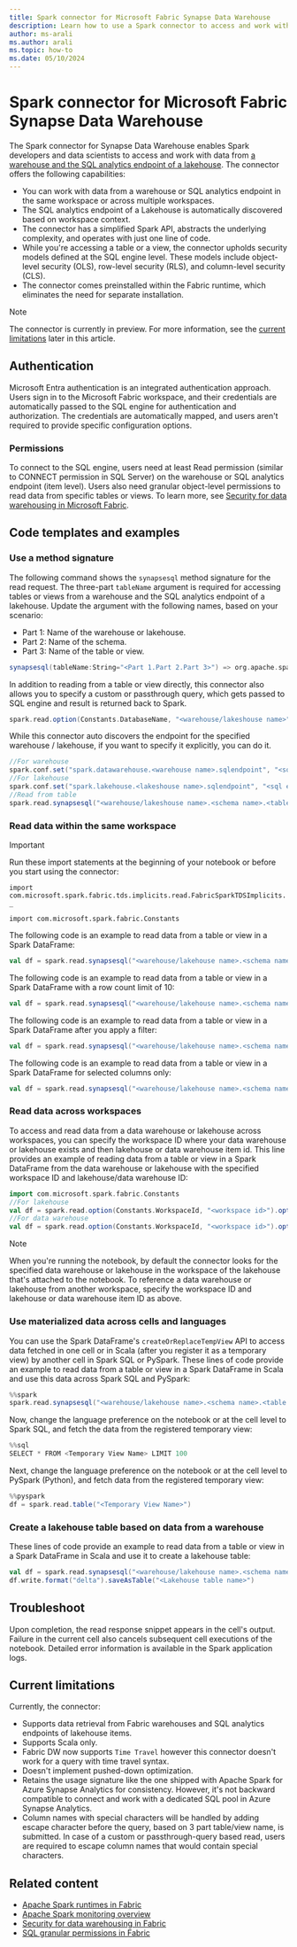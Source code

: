 ```yaml
---
title: Spark connector for Microsoft Fabric Synapse Data Warehouse
description: Learn how to use a Spark connector to access and work with data from a Microsoft Fabric warehouse and the SQL analytics endpoint of a lakehouse.
author: ms-arali
ms.author: arali
ms.topic: how-to
ms.date: 05/10/2024
---
```


# Spark connector for Microsoft Fabric Synapse Data Warehouse

The Spark connector for Synapse Data Warehouse enables Spark developers and data scientists to access and work with data from [a warehouse and the SQL analytics endpoint of a lakehouse](../data-warehouse/data-warehousing.md#data-warehousing-items-in-microsoft-fabric). The connector offers the following capabilities:

* You can work with data from a warehouse or SQL analytics endpoint in the same workspace or across multiple workspaces.
* The SQL analytics endpoint of a Lakehouse is automatically discovered based on workspace context.
* The connector has a simplified Spark API, abstracts the underlying complexity, and operates with just one line of code.
* While you're accessing a table or a view, the connector upholds security models defined at the SQL engine level. These models include object-level security (OLS), row-level security (RLS), and column-level security (CLS).
* The connector comes preinstalled within the Fabric runtime, which eliminates the need for separate installation.

> [!NOTE]
> The connector is currently in preview. For more information, see the [current limitations](spark-data-warehouse-connector.md#current-limitations) later in this article.  

## Authentication

Microsoft Entra authentication is an integrated authentication approach. Users sign in to the Microsoft Fabric workspace, and their credentials are automatically passed to the SQL engine for authentication and authorization. The credentials are automatically mapped, and users aren't required to provide specific configuration options.

### Permissions

To connect to the SQL engine, users need at least Read permission (similar to CONNECT permission in SQL Server) on the warehouse or SQL analytics endpoint (item level). Users also need granular object-level permissions to read data from specific tables or views. To learn more, see [Security for data warehousing in Microsoft Fabric](../data-warehouse/security.md).

## Code templates and examples

### Use a method signature

The following command shows the `synapsesql` method signature for the read request. The three-part `tableName` argument is required for accessing tables or views from a warehouse and the SQL analytics endpoint of a lakehouse. Update the argument with the following names, based on your scenario:

* Part 1: Name of the warehouse or lakehouse.
* Part 2: Name of the schema.
* Part 3: Name of the table or view.

```scala
synapsesql(tableName:String="<Part 1.Part 2.Part 3>") => org.apache.spark.sql.DataFrame
```
In addition to reading from a table or view directly, this connector also allows you to specify a custom or passthrough query, which gets passed to SQL engine and result is returned back to Spark.
```scala
spark.read.option(Constants.DatabaseName, "<warehouse/lakeshouse name>").synapsesql("<T-SQL Query>") => org.apache.spark.sql.DataFrame
```

While this connector auto discovers the endpoint for the specified warehouse / lakehouse, if you want to specify it explicitly, you can do it.
```scala
//For warehouse
spark.conf.set("spark.datawarehouse.<warehouse name>.sqlendpoint", "<sql endpoint,port>")
//For lakehouse
spark.conf.set("spark.lakehouse.<lakeshouse name>.sqlendpoint", "<sql endpoint,port>")
//Read from table
spark.read.synapsesql("<warehouse/lakeshouse name>.<schema name>.<table or view name>") => org.apache.spark.sql.DataFrame
```

### Read data within the same workspace

> [!IMPORTANT]
> Run these import statements at the beginning of your notebook or before you start using the connector:
>
> `import com.microsoft.spark.fabric.tds.implicits.read.FabricSparkTDSImplicits._`
>
> `import com.microsoft.spark.fabric.Constants`

The following code is an example to read data from a table or view in a Spark DataFrame:

```scala
val df = spark.read.synapsesql("<warehouse/lakehouse name>.<schema name>.<table or view name>")
```

The following code is an example to read data from a table or view in a Spark DataFrame with a row count limit of 10:

```scala
val df = spark.read.synapsesql("<warehouse/lakehouse name>.<schema name>.<table or view name>").limit(10)
```

The following code is an example to read data from a table or view in a Spark DataFrame after you apply a filter:

```scala
val df = spark.read.synapsesql("<warehouse/lakehouse name>.<schema name>.<table or view name>").filter("column name == 'value'")
```

The following code is an example to read data from a table or view in a Spark DataFrame for selected columns only:

```scala
val df = spark.read.synapsesql("<warehouse/lakehouse name>.<schema name>.<table or view name>").select("column A", "Column B")
```

### Read data across workspaces

To access and read data from a data warehouse or lakehouse across workspaces, you can specify the workspace ID where your data warehouse or lakehouse exists and then lakehouse or data warehouse item id. This line provides an example of reading data from a table or view in a Spark DataFrame from the data warehouse or lakehouse with the specified workspace ID and lakehouse/data warehouse ID:

```scala
import com.microsoft.spark.fabric.Constants
//For lakehouse
val df = spark.read.option(Constants.WorkspaceId, "<workspace id>").option(Constants.LakehouseId, "<lakehouse item id>").synapsesql("<lakehouse name>.<schema name>.<table or view name>")
//For data warehouse
val df = spark.read.option(Constants.WorkspaceId, "<workspace id>").option(Constants.DatawarehouseId, "<data warehouse item id>").synapsesql("<warehouse name>.<schema name>.<table or view name>")
```

> [!NOTE]
> When you're running the notebook, by default the connector looks for the specified data warehouse or lakehouse in the workspace of the lakehouse that's attached to the notebook. To reference a data warehouse or lakehouse from another workspace, specify the workspace ID and lakehouse or data warehouse item ID as above.

### Use materialized data across cells and languages

You can use the Spark DataFrame's `createOrReplaceTempView` API to access data fetched in one cell or in Scala (after you register it as a temporary view) by another cell in Spark SQL or PySpark. These lines of code provide an example to read data from a table or view in a Spark DataFrame in Scala and use this data across Spark SQL and PySpark:

```scala
%%spark
spark.read.synapsesql("<warehouse/lakehouse name>.<schema name>.<table or view name>").createOrReplaceTempView("<Temporary View Name>")
```

Now, change the language preference on the notebook or at the cell level to Spark SQL, and fetch the data from the registered temporary view:

```scala
%%sql
SELECT * FROM <Temporary View Name> LIMIT 100
```

Next, change the language preference on the notebook or at the cell level to PySpark (Python), and fetch data from the registered temporary view:

```scala
%%pyspark
df = spark.read.table("<Temporary View Name>")
```

### Create a lakehouse table based on data from a warehouse

These lines of code provide an example to read data from a table or view in a Spark DataFrame in Scala and use it to create a lakehouse table:

```scala
val df = spark.read.synapsesql("<warehouse/lakehouse name>.<schema name>.<table or view name>")
df.write.format("delta").saveAsTable("<Lakehouse table name>")
```

## Troubleshoot

Upon completion, the read response snippet appears in the cell's output. Failure in the current cell also cancels subsequent cell executions of the notebook. Detailed error information is available in the Spark application logs.

## Current limitations

Currently, the connector:

* Supports data retrieval from Fabric warehouses and SQL analytics endpoints of lakehouse items.
* Supports Scala only.
* Fabric DW now supports `Time Travel` however this connector doesn't work for a query with time travel syntax. 
* Doesn't implement pushed-down optimization.
* Retains the usage signature like the one shipped with Apache Spark for Azure Synapse Analytics for consistency. However, it's not backward compatible to connect and work with a dedicated SQL pool in Azure Synapse Analytics.
* Column names with special characters will be handled by adding escape character before the query, based on 3 part table/view name, is submitted. In case of a custom or passthrough-query based read, users are required to escape column names that would contain special characters.

## Related content

* [Apache Spark runtimes in Fabric](runtime.md)
* [Apache Spark monitoring overview](spark-monitoring-overview.md)
* [Security for data warehousing in Fabric](../data-warehouse/security.md)
* [SQL granular permissions in Fabric](../data-warehouse/sql-granular-permissions.md)
